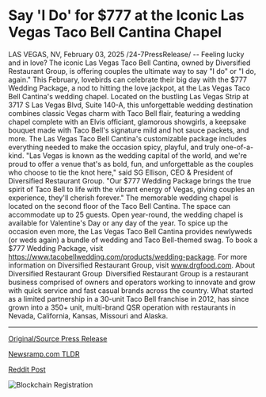 # Say 'I Do' for $777 at the Iconic Las Vegas Taco Bell Cantina Chapel

LAS VEGAS, NV, February 03, 2025 /24-7PressRelease/ -- Feeling lucky and in love? The iconic Las Vegas Taco Bell Cantina, owned by Diversified Restaurant Group, is offering couples the ultimate way to say "I do" or "I do, again." This February, lovebirds can celebrate their big day with the $777 Wedding Package, a nod to hitting the love jackpot, at the Las Vegas Taco Bell Cantina's wedding chapel.   Located on the bustling Las Vegas Strip at 3717 S Las Vegas Blvd, Suite 140-A, this unforgettable wedding destination combines classic Vegas charm with Taco Bell flair, featuring a wedding chapel complete with an Elvis officiant, glamorous showgirls, a keepsake bouquet made with Taco Bell's signature mild and hot sauce packets, and more. The Las Vegas Taco Bell Cantina's customizable package includes everything needed to make the occasion spicy, playful, and truly one-of-a-kind.   "Las Vegas is known as the wedding capital of the world, and we're proud to offer a venue that's as bold, fun, and unforgettable as the couples who choose to tie the knot here," said SG Ellison, CEO & President of Diversified Restaurant Group. "Our $777 Wedding Package brings the true spirit of Taco Bell to life with the vibrant energy of Vegas, giving couples an experience, they'll cherish forever."   The memorable wedding chapel is located on the second floor of the Taco Bell Cantina. The space can accommodate up to 25 guests. Open year-round, the wedding chapel is available for Valentine's Day or any day of the year. To spice up the occasion even more, the Las Vegas Taco Bell Cantina provides newlyweds (or weds again) a bundle of wedding and Taco Bell-themed swag.   To book a $777 Wedding Package, visit https://www.tacobellwedding.com/products/wedding-package. For more information on Diversified Restaurant Group, visit www.drgfood.com.  About Diversified Restaurant Group   Diversified Restaurant Group is a restaurant business comprised of owners and operators working to innovate and grow with quick service and fast casual brands across the country. What started as a limited partnership in a 30-unit Taco Bell franchise in 2012, has since grown into a 350+ unit, multi-brand QSR operation with restaurants in Nevada, California, Kansas, Missouri and Alaska. 

---

[Original/Source Press Release](https://www.24-7pressrelease.com/press-release/519379/say-i-do-for-777-at-the-iconic-las-vegas-taco-bell-cantina-chapel)
                    

[Newsramp.com TLDR](https://newsramp.com/curated-news/taco-bell-cantina-in-las-vegas-offers-777-wedding-package-for-couples/61d8847183870cbde8746156835bdbc9) 

 



[Reddit Post](https://www.reddit.com/r/eventNews/comments/1iigtok/taco_bell_cantina_in_las_vegas_offers_777_wedding/) 



![Blockchain Registration](https://cdn.newsramp.app/24-7PressRelease/qrcode/252/5/ideaPbTj.webp)
